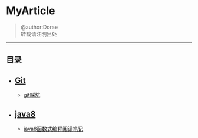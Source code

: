 # MyArticle
> @author:Dorae  
> 转载请注明出处

----

## 目录

+ ## [Git](./Git/)
	+ [git踩坑 ](./Git/Git踩坑记.md)
+ ## [java8](./java8/)
	+ [java8函数式编程阅读笔记](./java8/java8函数式编程阅读笔记.md)
